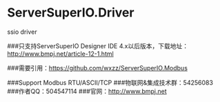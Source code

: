# ServerSuperIO.Driver
ssio driver

###只支持ServerSuperIO Designer IDE 4.x以后版本，下载地址：http://www.bmpj.net/article-12-1.html

###需要引用：https://github.com/wxzz/ServerSuperIO.Modbus

###Support Modbus RTU/ASCII/TCP
###物联网&集成技术群：54256083
###作者QQ：504547114
###官网：http://www.bmpj.net
